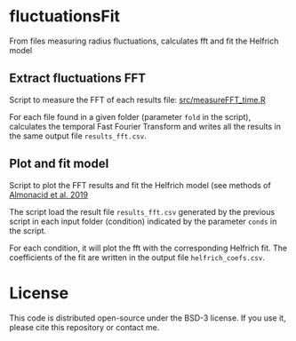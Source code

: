 # fluctuationsFit

From files measuring radius fluctuations, calculates fft and fit the Helfrich model

## Extract fluctuations FFT

Script to measure the FFT of each results file: [src/measureFFT_time.R](./src/measureFFT_time.R)

For each file found in a given folder (parameter `fold` in the script), calculates the temporal Fast Fourier Transform and writes all the results in the same output file `results_fft.csv`.

## Plot and fit model

Script to plot the FFT results and fit the Helfrich model (see methods of [Almonacid et al. 2019](https://www.sciencedirect.com/science/article/pii/S1534580719307397?via%3Dihub)

The script load the result file `results_fft.csv` generated by the previous script in each input folder (condition) indicated by the parameter `conds` in the script.

For each condition, it will plot the fft with the corresponding Helfrich fit.
The coefficients of the fit are written in the output file `helfrich_coefs.csv`.

# License

This code is distributed open-source under the BSD-3 license.
If you use it, please cite this repository or contact me.
